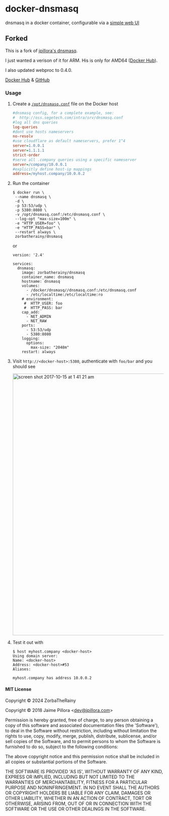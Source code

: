 # docker-dnsmasq

dnsmasq in a docker container, configurable via a [simple web UI](https://github.com/jpillora/webproc)


## Forked

This is a fork of [jpillora's dnsmasq](https://github.com/jpillora/docker-dnsmasq).

I just wanted a verison of it for ARM.  His is only for AMD64 ([Docker Hub](https://hub.docker.com/r/jpillora/dnsmasq)).

I also updated webproc to 0.4.0.

[Docker Hub](https://hub.docker.com/r/zorbatherainy/dnsmasq) & [GitHub](https://github.com/zorbaTheRainy/docker-dnsmasq)


### Usage

1. Create a [`/opt/dnsmasq.conf`](http://oss.segetech.com/intra/srv/dnsmasq.conf) file on the Docker host

   ```ini
   #dnsmasq config, for a complete example, see:
   #  http://oss.segetech.com/intra/srv/dnsmasq.conf
   #log all dns queries
   log-queries
   #dont use hosts nameservers
   no-resolv
   #use cloudflare as default nameservers, prefer 1^4
   server=1.0.0.1
   server=1.1.1.1
   strict-order
   #serve all .company queries using a specific nameserver
   server=/company/10.0.0.1
   #explicitly define host-ip mappings
   address=/myhost.company/10.0.0.2
   ```

1. Run the container

   ```
   $ docker run \
   	--name dnsmasq \
   	-d \
   	-p 53:53/udp \
   	-p 5380:8080 \
   	-v /opt/dnsmasq.conf:/etc/dnsmasq.conf \
   	--log-opt "max-size=100m" \
   	-e "HTTP_USER=foo" \
   	-e "HTTP_PASS=bar" \
   	--restart always \
   	zorbatherainy/dnsmasq
   ```

   or
   
   ```
   version: '2.4'
   
   services:
     dnsmasq:
       image: zorbatherainy/dnsmasq
       container_name: dnsmasq    
       hostname: dnsmasq
       volumes:
         - /docker/dnsmasq//dnsmasq.conf:/etc/dnsmasq.conf
         - /etc/localtime:/etc/localtime:ro
       # environment:
        #  HTTP_USER: foo
        #  HTTP_PASS: bar
       cap_add:
         - NET_ADMIN
         - NET_RAW
       ports:
         - 53:53/udp
         - 5380:8080
       logging:
         options:
           max-size: "2048m"
       restart: always
      ```

1. Visit `http://<docker-host>:5380`, authenticate with `foo/bar` and you should see

   <img width="833" alt="screen shot 2017-10-15 at 1 41 21 am" src="https://user-images.githubusercontent.com/633843/31580966-baacba62-b1a9-11e7-8439-ca1ddfe828dd.png">

1. Test it out with

   ```
   $ host myhost.company <docker-host>
   Using domain server:
   Name: <docker-host>
   Address: <docker-host>#53
   Aliases:

   myhost.company has address 10.0.0.2
   ```

#### MIT License

Copyright &copy; 2024 ZorbaTheRainy

Copyright &copy; 2018 Jaime Pillora &lt;dev@jpillora.com&gt;

Permission is hereby granted, free of charge, to any person obtaining
a copy of this software and associated documentation files (the
'Software'), to deal in the Software without restriction, including
without limitation the rights to use, copy, modify, merge, publish,
distribute, sublicense, and/or sell copies of the Software, and to
permit persons to whom the Software is furnished to do so, subject to
the following conditions:

The above copyright notice and this permission notice shall be
included in all copies or substantial portions of the Software.

THE SOFTWARE IS PROVIDED 'AS IS', WITHOUT WARRANTY OF ANY KIND,
EXPRESS OR IMPLIED, INCLUDING BUT NOT LIMITED TO THE WARRANTIES OF
MERCHANTABILITY, FITNESS FOR A PARTICULAR PURPOSE AND NONINFRINGEMENT.
IN NO EVENT SHALL THE AUTHORS OR COPYRIGHT HOLDERS BE LIABLE FOR ANY
CLAIM, DAMAGES OR OTHER LIABILITY, WHETHER IN AN ACTION OF CONTRACT,
TORT OR OTHERWISE, ARISING FROM, OUT OF OR IN CONNECTION WITH THE
SOFTWARE OR THE USE OR OTHER DEALINGS IN THE SOFTWARE.

[dockerhub]: https://hub.docker.com/r/zorbatherainy/dnsmasq/
